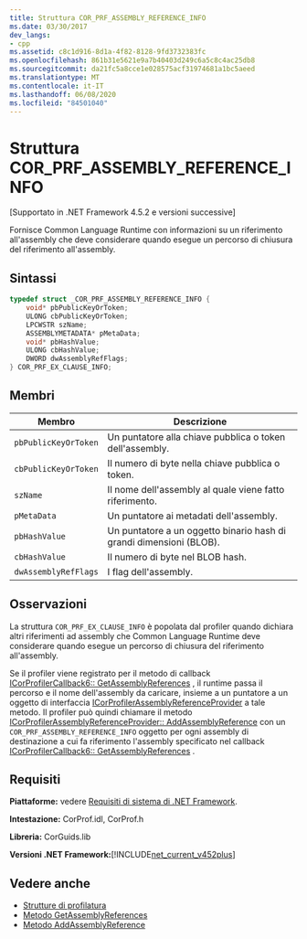 ```yaml
---
title: Struttura COR_PRF_ASSEMBLY_REFERENCE_INFO
ms.date: 03/30/2017
dev_langs:
- cpp
ms.assetid: c8c1d916-8d1a-4f82-8128-9fd3732383fc
ms.openlocfilehash: 861b31e5621e9a7b40403d249c6a5c8c4ac25db8
ms.sourcegitcommit: da21fc5a8cce1e028575acf31974681a1bc5aeed
ms.translationtype: MT
ms.contentlocale: it-IT
ms.lasthandoff: 06/08/2020
ms.locfileid: "84501040"
---
```

# <a name="cor_prf_assembly_reference_info-structure"></a>Struttura COR_PRF_ASSEMBLY_REFERENCE_INFO
[Supportato in .NET Framework 4.5.2 e versioni successive]  
  
 Fornisce Common Language Runtime con informazioni su un riferimento all'assembly che deve considerare quando esegue un percorso di chiusura del riferimento all'assembly.  
  
## <a name="syntax"></a>Sintassi  
  
```cpp  
typedef struct _COR_PRF_ASSEMBLY_REFERENCE_INFO {  
    void* pbPublicKeyOrToken;  
    ULONG cbPublicKeyOrToken;  
    LPCWSTR szName;  
    ASSEMBLYMETADATA* pMetaData;  
    void* pbHashValue;  
    ULONG cbHashValue;  
    DWORD dwAssemblyRefFlags;  
} COR_PRF_EX_CLAUSE_INFO;  
```  
  
## <a name="members"></a>Membri  
  
|Membro|Descrizione|  
|------------|-----------------|  
|`pbPublicKeyOrToken`|Un puntatore alla chiave pubblica o token dell'assembly.|  
|`cbPublicKeyOrToken`|Il numero di byte nella chiave pubblica o token.|  
|`szName`|Il nome dell'assembly al quale viene fatto riferimento.|  
|`pMetaData`|Un puntatore ai metadati dell'assembly.|  
|`pbHashValue`|Un puntatore a un oggetto binario hash di grandi dimensioni (BLOB).|  
|`cbHashValue`|Il numero di byte nel BLOB hash.|  
|`dwAssemblyRefFlags`|I flag dell'assembly.|  
  
## <a name="remarks"></a>Osservazioni  
 La struttura `COR_PRF_EX_CLAUSE_INFO` è popolata dal profiler quando dichiara altri riferimenti ad assembly che Common Language Runtime deve considerare quando esegue un percorso di chiusura del riferimento all'assembly.  
  
 Se il profiler viene registrato per il metodo di callback [ICorProfilerCallback6:: GetAssemblyReferences](icorprofilercallback6-getassemblyreferences-method.md) , il runtime passa il percorso e il nome dell'assembly da caricare, insieme a un puntatore a un oggetto di interfaccia [ICorProfilerAssemblyReferenceProvider](icorprofilerassemblyreferenceprovider-interface.md) a tale metodo. Il profiler può quindi chiamare il metodo [ICorProfilerAssemblyReferenceProvider:: AddAssemblyReference](icorprofilerassemblyreferenceprovider-addassemblyreference-method.md) con un `COR_PRF_ASSEMBLY_REFERENCE_INFO` oggetto per ogni assembly di destinazione a cui fa riferimento l'assembly specificato nel callback [ICorProfilerCallback6:: GetAssemblyReferences](icorprofilercallback6-getassemblyreferences-method.md) .  
  
## <a name="requirements"></a>Requisiti  
 **Piattaforme:** vedere [Requisiti di sistema di .NET Framework](../../get-started/system-requirements.md).  
  
 **Intestazione:** CorProf.idl, CorProf.h  
  
 **Libreria:** CorGuids.lib  
  
 **Versioni .NET Framework:**[!INCLUDE[net_current_v452plus](../../../../includes/net-current-v452plus-md.md)]  
  
## <a name="see-also"></a>Vedere anche

- [Strutture di profilatura](profiling-structures.md)
- [Metodo GetAssemblyReferences](icorprofilercallback6-getassemblyreferences-method.md)
- [Metodo AddAssemblyReference](icorprofilerassemblyreferenceprovider-addassemblyreference-method.md)
